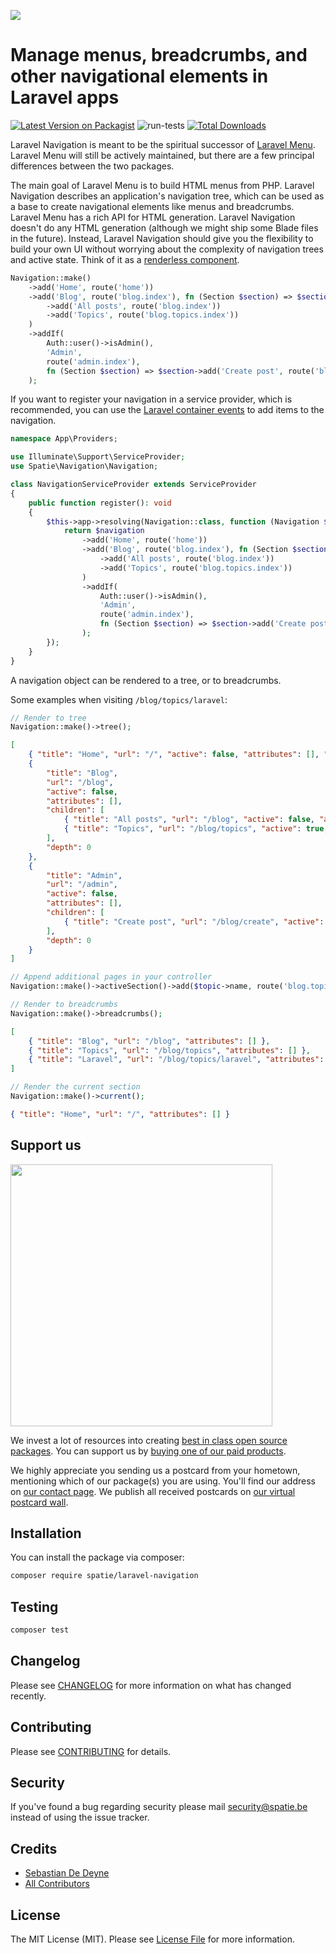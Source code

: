 
[<img src="https://github-ads.s3.eu-central-1.amazonaws.com/support-ukraine.svg?t=1" />](https://supportukrainenow.org)

# Manage menus, breadcrumbs, and other navigational elements in Laravel apps

[![Latest Version on Packagist](https://img.shields.io/packagist/v/spatie/laravel-navigation.svg?style=flat-square)](https://packagist.org/packages/spatie/laravel-navigation)
![run-tests](https://github.com/spatie/laravel-navigation/workflows/run-tests/badge.svg)
[![Total Downloads](https://img.shields.io/packagist/dt/spatie/laravel-navigation.svg?style=flat-square)](https://packagist.org/packages/spatie/laravel-navigation)

Laravel Navigation is meant to be the spiritual successor of [Laravel Menu](https://github.com/spatie/laravel-menu). Laravel Menu will still be actively maintained, but there are a few principal differences between the two packages.

The main goal of Laravel Menu is to build HTML menus from PHP. Laravel Navigation describes an application's navigation tree, which can be used as a base to create navigational elements like menus and breadcrumbs. Laravel Menu has a rich API for HTML generation. Laravel Navigation doesn't do any HTML generation (although we might ship some Blade files in the future). Instead, Laravel Navigation should give you the flexibility to build your own UI without worrying about the complexity of navigation trees and active state. Think of it as a [renderless component](https://adamwathan.me/renderless-components-in-vuejs/).

```php
Navigation::make()
    ->add('Home', route('home'))
    ->add('Blog', route('blog.index'), fn (Section $section) => $section
        ->add('All posts', route('blog.index'))
        ->add('Topics', route('blog.topics.index'))
    )
    ->addIf(
        Auth::user()->isAdmin(),
        'Admin',
        route('admin.index'),
        fn (Section $section) => $section->add('Create post', route('blog.create'))
    );
```

If you want to register your navigation in a service provider, which is recommended, you can use the [Laravel container events](https://laravel.com/docs/10.x/container#container-events) to add items to the navigation.

```php
namespace App\Providers;

use Illuminate\Support\ServiceProvider;
use Spatie\Navigation\Navigation;

class NavigationServiceProvider extends ServiceProvider
{
    public function register(): void
    {
        $this->app->resolving(Navigation::class, function (Navigation $navigation): Navigation {
            return $navigation
                ->add('Home', route('home'))
                ->add('Blog', route('blog.index'), fn (Section $section) => $section
                    ->add('All posts', route('blog.index'))
                    ->add('Topics', route('blog.topics.index'))
                )
                ->addIf(
                    Auth::user()->isAdmin(),
                    'Admin',
                    route('admin.index'),
                    fn (Section $section) => $section->add('Create post', route('blog.create'))
                );
        });
    }
}
```

A navigation object can be rendered to a tree, or to breadcrumbs.

Some examples when visiting `/blog/topics/laravel`:

```php
// Render to tree
Navigation::make()->tree();
```

```json
[
    { "title": "Home", "url": "/", "active": false, "attributes": [], "children": [], "depth": 0 },
    {
        "title": "Blog",
        "url": "/blog",
        "active": false,
        "attributes": [],
        "children": [
            { "title": "All posts", "url": "/blog", "active": false, "attributes": [], "children": [], "depth": 1 },
            { "title": "Topics", "url": "/blog/topics", "active": true, "attributes": [], "children": [], "depth": 1 }
        ],
        "depth": 0
    },
    {
        "title": "Admin",
        "url": "/admin",
        "active": false,
        "attributes": [],
        "children": [
            { "title": "Create post", "url": "/blog/create", "active": false, "attributes": [], "children": [], "depth": 1 }
        ],
        "depth": 0
    }
]
```

```php
// Append additional pages in your controller
Navigation::make()->activeSection()->add($topic->name, route('blog.topics.show', $topic));

// Render to breadcrumbs
Navigation::make()->breadcrumbs();
```

```json
[
    { "title": "Blog", "url": "/blog", "attributes": [] },
    { "title": "Topics", "url": "/blog/topics", "attributes": [] },
    { "title": "Laravel", "url": "/blog/topics/laravel", "attributes": [] }
]
```

```php
// Render the current section
Navigation::make()->current();
```

```json
{ "title": "Home", "url": "/", "attributes": [] }
```

## Support us

[<img src="https://github-ads.s3.eu-central-1.amazonaws.com/laravel-navigation.jpg?t=1" width="419px" />](https://spatie.be/github-ad-click/laravel-navigation)

We invest a lot of resources into creating [best in class open source packages](https://spatie.be/open-source). You can support us by [buying one of our paid products](https://spatie.be/open-source/support-us).

We highly appreciate you sending us a postcard from your hometown, mentioning which of our package(s) you are using. You'll find our address on [our contact page](https://spatie.be/about-us). We publish all received postcards on [our virtual postcard wall](https://spatie.be/open-source/postcards).

## Installation

You can install the package via composer:

```bash
composer require spatie/laravel-navigation
```

## Testing

```bash
composer test
```

## Changelog

Please see [CHANGELOG](CHANGELOG.md) for more information on what has changed recently.

## Contributing

Please see [CONTRIBUTING](https://github.com/spatie/.github/blob/main/CONTRIBUTING.md) for details.

## Security

If you've found a bug regarding security please mail [security@spatie.be](mailto:security@spatie.be) instead of using the issue tracker.

## Credits

- [Sebastian De Deyne](https://github.com/sebastiandedeyne)
- [All Contributors](../../contributors)

## License

The MIT License (MIT). Please see [License File](LICENSE.md) for more information.
